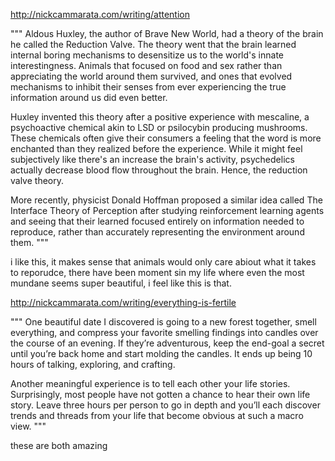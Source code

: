 http://nickcammarata.com/writing/attention

"""
Aldous Huxley, the author of Brave New World, had a theory of the brain he called the Reduction Valve. The theory went that the brain learned internal boring mechanisms to desensitize us to the world's innate interestingness. Animals that focused on food and sex rather than appreciating the world around them survived, and ones that evolved mechanisms to inhibit their senses from ever experiencing the true information around us did even better.

Huxley invented this theory after a positive experience with mescaline, a psychoactive chemical akin to LSD or psilocybin producing mushrooms. These chemicals often give their consumers a feeling that the word is more enchanted than they realized before the experience. While it might feel subjectively like there's an increase the brain's activity, psychedelics actually decrease blood flow throughout the brain. Hence, the reduction valve theory.

More recently, physicist Donald Hoffman proposed a similar idea called The Interface Theory of Perception after studying reinforcement learning agents and seeing that their learned focused entirely on information needed to reproduce, rather than accurately representing the environment around them.
"""

i like this, it makes sense that animals would only care abiout what it takes to reporudce, there have been moment sin my life where even the most mundane seems super beautiful, i feel like this is that. 

http://nickcammarata.com/writing/everything-is-fertile


"""
One beautiful date I discovered is going to a new forest together, smell everything, and compress your favorite smelling findings into candles over the course of an evening. If they’re adventurous, keep the end-goal a secret until you’re back home and start molding the candles. It ends up being 10 hours of talking, exploring, and crafting.

Another meaningful experience is to tell each other your life stories. Surprisingly, most people have not gotten a chance to hear their own life story. Leave three hours per person to go in depth and you’ll each discover trends and threads from your life that become obvious at such a macro view.
"""

these are both amazing 

